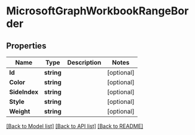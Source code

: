 # MicrosoftGraphWorkbookRangeBorder

## Properties

Name | Type | Description | Notes
------------ | ------------- | ------------- | -------------
**Id** | **string** |  | [optional] 
**Color** | **string** |  | [optional] 
**SideIndex** | **string** |  | [optional] 
**Style** | **string** |  | [optional] 
**Weight** | **string** |  | [optional] 

[[Back to Model list]](../README.md#documentation-for-models) [[Back to API list]](../README.md#documentation-for-api-endpoints) [[Back to README]](../README.md)


